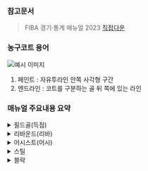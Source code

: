 ### 참고문서

> FIBA 경기·통계 매뉴얼 2023 [직접다운](https://www.koreabasketball.or.kr/static/menual2023.pdf)

### 농구코트 용어

![예시 이미지](/assets/img/court.jpg)

1. 페인트 : 자유투라인 안쪽 사각형 구간
2. 엔드라인 : 코트를 구분하는 골 뒤 쪽에 있는 라인

### 매뉴얼 주요내용 요약

<details>
<summary>필드골(득점)</summary>

1. 쿼터 종료 시점 필드골 시도할때, **종료버저가 울리기 전** 슈터의 손에서 볼이 떠났다면 인정.
2. 수비선수의 자책골 점수는 **상대팀 코트캡틴**에게 기록.

</details>

<details>
<summary>리바운드(리바)</summary>

1. 여러 번(또는 여러 명의) 손에 터치되거나 튕기거나 또는 바닥을 따라 굴러갔더라도 한 선수가 **가장 처음** 볼을 컨트롤시 인정.
   > [예시]() A3가 시도한 필드골이 실패하고 링에도 닿지 않았다. 볼은 바닥에 떨어졌고, A5가 루즈볼을 주웠다.  
   > → **A5 공격리바운드**
2. 팀 동료가 볼을 잡을 수 있게 **팁하거나 굴절**시키는 방법으로 볼을 컨트롤시 인정.
3. 리바운드 행위를 통해 그 **팀이 공격권을 획득**시 인정.

   > [예시1]() 상대 선수와 동시에 리바운드를 잡아 헬드볼이 선언되고, 차례로 주어지는 소유권 화살표 방향의 결과로 그 **팀이 공격권을 획득**시 인정.  
   > [예시2]() A2가 필드골 시도를 실패했다. A3가 다른 선수들과 리바운드를 경합하다가 코트 밖으로 넘어지기 전 마지막 순간에 B4의 다리에 볼을 맞혀서 코트 밖으로 나가게 했고, A팀이 드로인 기회를 얻었다.  
   > → **A3 공격리바운드**

</details>

<details>
<summary>어시스트(어시)</summary>

1.  페인트 안 선수에게 패스가 전달시 어시스트 기준
    1. 득점하면 언제나 인정.
2.  페인트 밖 선수에게 패스가 전달시 어시스트 기준
    1. **드리블 없이** 득점하면 언제나 인정.
       > [예시]() A1이 상대팀 바스켓 아래의 **엔드라인**에서 인바운드하여 A3에게 패스했고, A3는 필드골을 성공시켰다.  
       > → **A1 어시스트**
    2. 수비자 상대할 필요없다면 드리블 이후 득점해도 인정.
    3. 수비자 상대할 필요있다면 **받자마자 드라이빙**하여 수비자가 밸런스를 잃고 득점해야 인정.
       > 하프코트 이전에 받은 패스는 불인정.  
       > 속임 동작, 피벗 무브 이후 드라이빙 시 불인정될 수 있음.
3.  패스 받은 선수가 슛동작 과정에서 파울로 얻은 **자유투에서 하나**라도 성공하면 인정.

</details>

<details>
<summary>스틸</summary>

스틸은 상대팀의 턴오버를 유발시키는 행동을 취한 수비선수에게 기록된다. 스틸은 볼을 컨트롤하지 않아도 되지만, **반드시 볼을 건드려야** 스틸의 기준에 부합.

1. 패스를 가로채거나 굴절시키는 행위.
2. 상대가 잡고 있거나 드리블하고 있는 공을 빼앗는 행위.
3. 공격선수의 실수로 발생한 루즈볼을 획득하는 행위.
   > [예시]() A5가 불완전하게 드리블하던 볼이 B4에게 튀었고, B4는 별다른 움직임 없이 그 볼을 획득했다
   > → **B4 스틸**
4. 두 명 이상의 수비선수가 스틸 상황에 참여했다면, **처음으로 볼을 굴절시켰거나 최초로 턴오버를 유도한(볼을 건드려서)** 선수에게 스틸을 기록.

</details>

<details>
<summary>블락</summary>

블락은 공격팀이 시도한 필드골의 볼을 건드려서 볼의 비행 방향을 분명하게 바꾸어 **슛을 실패**하게 만든 수비선수에게 기록.

1.  **슈터 손에서 떠난 볼**에 대해 컨트롤 뺏은 상황
    1. 슛 포물선의 정점을 도달한 후 바스켓을 향해 **낙하하고 있는 볼**이라면 골텐딩 바이얼레이션으로 불인정.
    2. 위 상황 제외하고 언제나 인정.
2.  **슈터 손에서 떠나지 않은 볼**에 대해 컨트롤 뺏은 상황
    1. 볼이 슈터의 어깨 높이보다 **높은** 경우 언제나 블락과 리바운드가 기록.
    2. 볼이 슈터의 어깨 높이보다 **낮은** 경우 소유권을 가져온 경우에 한하여 스틸이 기록.
3.  블락 이후에는 리바운드가 반드시 따라온다.

</details>

